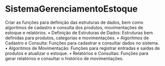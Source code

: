 ﻿# SistemaGerenciamentoEstoque
 Criar as funções para definição das estruturas de dados, bem como algoritmos de cadastro e consulta 
dos produtos, movimentações de estoque e relatórios. 
• Definição de Estruturas de Dados: Estruturas bem definidas para produtos, categorias e 
movimentações. 
• Algoritmos de Cadastro e Consulta: Funções para cadastrar e consultar dados no sistema. 
• Algoritmos de Movimentação: Funções para registrar entradas e saídas de produtos e 
atualizar o estoque. 
• Relatórios e Consultas: Funções para gerar relatórios e consultar o histórico de 
movimentações.
